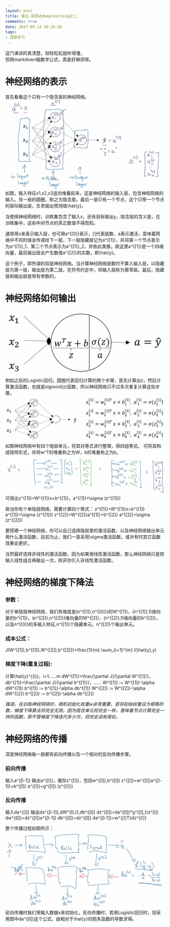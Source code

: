 ```yaml
---
layout: post
title: 笔记-吴恩达deeplearning之二
comments: true
date: 2017-09-13 20:29:10
tags:
- 深度学习
---
```

这门课讲的真清楚，轻轻松松就听得懂，  
但用markdown输数学公式，真是好麻烦呀。
<!--more-->
# 神经网络的表示

首先看看这个只有一个隐含层的神经网络。
![](/assets/images/170913_1.JPG)
如图，输入特征x1,x2,x3竖向堆叠起来，这是神经网络的输入层，包含神经网络的输入。另一层的圆圈，称之为隐含层。最后一层只有一个节点，这个只带一个节点的层叫输出层，负责输出预测值\hat{y}。

当使用神经网络时，训练集包含了输入x，还有目标输出y，隐含层的含义是，在训练集中，这些中间节点的真正数值不得而知。

通常用x来表示输入层，也可用a^{[0]}表示，[]代表层数，a表示激活，意味着网络中不同的值会传递给下一层，下一层隐藏层记为a^{[1]}，并将第一个节点表示为a^{[1]}_1，第二个节点表示为a^{[1]}_2，并依此类推。故这里a^{[1]}是一个四维向量，最后输出层会产生数值a^{[2]}的实数，即\hat{y}。

这个例子，即所谓的双层神经网络。当计算神经网络层数时不算入输入层，以隐藏层为第一层，输出层为第二层。在符号约定中，将输入层称为第零层。最后，隐藏层和输出层是带有参数的。

# 神经网络如何输出
![](/assets/images/170913_2.JPG)
例如之前的Logistic回归，圆圈代表回归计算的两个步骤，首先计算出z，然后计算激活函数，也就是sigmoid(z)函数，所以神经网络只不过多次重复计算这些步骤。
![](/assets/images/170913_3.JPG)
如图神经网络中有四个隐层单元，将其对等式进行整理，得四组等式。
可将其构成矩阵形式，并将w^T的堆叠称之为W，b的堆叠称之为b。
![](/assets/images/170913_4.JPG)
可得出z^{[1]}=W^{[1]}x+b^{[1]}，a^{[1]}=\sigma (z^{[1]})

故当你有个单隐层网络，需要计算四个等式：
z^{[1]}=W^{[1]}x+b^{[1]}
a^{[1]}=\sigma (z^{[1]})
z^{[2]}=W^{[2]}a^{[1]}+b^{[2]}
a^{[2]}=\sigma (z^{[2]})

要搭建一个神经网络，你可以自己选择隐层里的激活函数，以及神经网络输出单元用什么激活函数，目前为止，我们一直采用\sigma激活函数，或许有时其它函数效果会更好。

当然最好选择非线性的激活函数，因为如果用线性激活函数，那么神经网络只是把输入线性组合再输出一次，除非你引入非线性激活函数。

# 神经网络的梯度下降法
### 参数：
对于单隐层神经网络，我们有维度是(n^{[1]},n^{[0]})的W^{[1]}，(n^{[1]},1)维向量的b^{[1]}，(n^{[2]},n^{[2]})维向量的W^{[2]}，(n^{[2]},1)维向量的b^{[2]}，以及n^{[0]}的多输入特征,n^{[1]}个隐藏单元，n^{[2]}个输出单元。
### 成本公式：
J(W^{[1]},b^{[1]},W^{[2]},b^{[2]})=\frac{1}{m} \sum_{i=1}^{m} l(\hat{y},y)
### 梯度下降(重复过程):
计算\hat{y}^{(i)}，i=1……m
dW^{[1]}=\frac{\partial J}{\partial W^{[1]}}，db^{[1]}=\frac{\partial J}{\partial b^{[1]}}，……
W^{[1]} := W^{[1]}-\alpha dW^{[1]}
b^{[1]} := b^{[1]}-\alpha db^{[1]}
W^{[2]} := W^{[2]}-\alpha dW^{[2]}
b^{[2]} := b^{[2]}-\alpha db^{[2]}

*强调，在训练神经网络时，随机初始化权重w非常重要，若将初始权重设为相等的数，梯度下降算法将完全无效。因为隐含单元将完全一样，意味着节点计算完全一样的函数，即不管梯度下降迭代多少次，将完全没有用处。*

# 神经网络的传播

深度神经网络每一层都有前向传播以及一个相对的反向传播步骤。
### 前向传播
输入a^{[l-1]}
输出a^{[l]}，缓存z^{[l]}，包括w^{[l]},b^{[l]}
z^{[l]}=w^{[l]}a^{[l-1]}+b^{[l]}
a^{[l]}=g^{[l]} (z^{[l]})

### 反向传播
输入da^{[l]}
输出da^{[l-1]},dW^{[L]},db^{[l]}
dz^{[l]}=da^{[l]}*g^{[l],}(z^[l])
dw^{[l]}=dz^{[l]}a^{[l-1]}
db^{[l]}=dz^{[l]}
da^{[l-1]}=w^{[l]T}dz^{[l]}

整个传播过程如图所示：
![](/assets/images/170913_5.JPG)
前向传播时我们用输入数据x来初始化，反向传播时，若用Logistic回归时，则采用图中da^{[l]}这个公式，由相对于\hat{y}的损失函数的导数求得。
